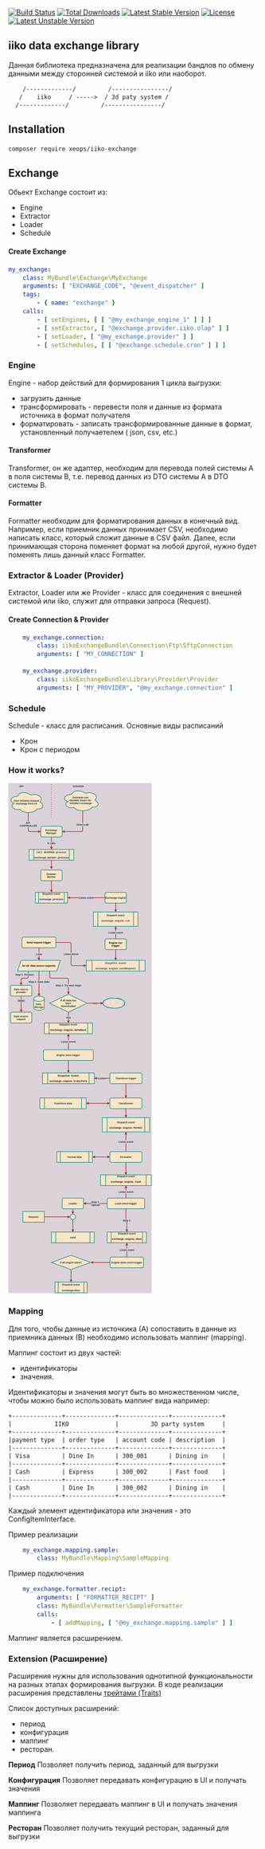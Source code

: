 [![Build Status](https://travis-ci.org/xeops/iiko-exchange.svg?branch=master)](https://travis-ci.org/xeops/iiko-exchange)
[![Total Downloads](https://poser.pugx.org/xeops/iiko-exchange/d/total.svg)](https://packagist.org/packages/xeops/iiko-exchange)
[![Latest Stable Version](https://poser.pugx.org/xeops/iiko-exchange/v/stable.svg)](https://packagist.org/packages/xeops/iiko-exchange)
[![License](https://poser.pugx.org/xeops/iiko-exchange/license.svg)](https://packagist.org/packages/xeops/iiko-exchange)
[![Latest Unstable Version](https://poser.pugx.org/xeops/iiko-exchange/v/unstable)](//packagist.org/packages/xeops/iiko-exchange)

## iiko data exchange library
Данная библиотека предназначена для реализации бандлов по обмену данными между
сторонней системой и iiko или наоборот.

        /-------------/         /----------------/
       /    iiko     / ----->  / 3d paty system /
      /-------------/         /----------------/

## Installation
```shell
composer require xeops/iiko-exchange
```

## Exchange
Обьект Exchange состоит из:
* Engine
* Extractor
* Loader
* Schedule

#### Create Exchange

```yaml
my_exchange:
    class: MyBundle\Exchange\MyExchange
    arguments: [ "EXCHANGE_CODE", "@event_dispatcher" ]
    tags:
        - { name: "exchange" }
    calls:
        - [ setEngines, [ [ "@my_exchange_engine_1" ] ] ]
        - [ setExtractor, [ "@exchange.provider.iiko.olap" ] ]
        - [ setLoader, [ "@my_exchange.provider" ] ]
        - [ setSchedules, [ [ "@exchange.schedule.cron" ] ] ]
```

### Engine
Engine - набор действий для формирования 1 цикла выгрузки:
* загрузить данные
* трансформировать - перевести поля и данные из формата источника в формат получателя
* форматировать - записать трансформированные данные в формат, установленный получаетелем ( json, csv, etc.)

#### Transformer

Transformer, он же адаптер, необходим для перевода полей системы А в поля системы В, т.е.
перевод данных из DTO системы А в DTO системы В.

#### Formatter
Formatter необходим для форматирования данных в конечный вид. Например, если
приемник данных принимает CSV, необходимо написать класс, который сложит данные в CSV файл.
Далее, если принимающая сторона поменяет формат на любой другой, нужно будет поменять лишь
данный класс Formatter.


### Extractor & Loader (Provider) 
Extractor, Loader или же Provider - класс для соединения c внешней системой или iiko,
служит для отправки запроса (Request).

#### Create Connection & Provider

```yaml
    my_exchange.connection:
        class: iikoExchangeBundle\Connection\Ftp\SftpConnection
        arguments: [ "MY_CONNECTION" ]

    my_exchange.provider:
        class: iikoExchangeBundle\Library\Provider\Provider
        arguments: [ "MY_PROVIDER", "@my_exchange.connection" ]
```
### Schedule
Schedule - класс для расписания. Основные виды расписаний
* Крон
* Крон с периодом

### How it works?

![plot](./docs/image/exchange.png)


### Mapping

Для того, чтобы данные из источкика (А) сопоставить в данные из приемника данных (В)
необходимо использовать маппинг (mapping).

Маппинг состоит из двух частей:
 - идентификаторы
 - значения.

Идентификаторы и значения могут быть во множественном числе, чтобы можно было использовать
маппинг вида например:
```
+--------------+--------------+--------------+--------------+
|            IIKO             |         3D party system     |   
+--------------+--------------+--------------+--------------+
|payment type  | order type   | account code | description  |
|--------------+--------------+--------------+--------------+
| Visa         | Dine In      | 300_001      | Dining in    |
|--------------+--------------+--------------+--------------+
| Cash         | Express      | 300_002      | Fast food    |
|--------------+--------------+--------------+--------------+
| Cash         | Dine In      | 300_002      | Dining in    |
|--------------+--------------+--------------+--------------+
```

Каждый элемент идентификатора или значения - это ConfigItemInterface.

Пример реализации
```yaml
    my_exchange.mapping.sample:
        class: MyBundle\Mapping\SampleMapping
```

Пример подключения
```yaml
    my_exchange.formatter.recipt:
        arguments: [ "FORMATTER_RECIPT" ]
        class: MyBundle\Formatter\SampleFormatter
        calls:
            - [ addMapping, [ "@my_exchange.mapping.sample" ] ]
```

Маппинг является расширением.


### Extension (Расширение)
Расширения нужны для использования однотипной функциональности на разных этапах формирования
выгрузки.
В коде реализации расширения представлены  [трейтами (Traits)](https://www.php.net/manual/ru/language.oop5.traits.php)

Список доступных расширений:
- период
- конфигурация
- маппинг
- ресторан.

**Период**
Позволяет получить период, заданный для выгрузки

**Конфигурация**
Позволяет передавать конфигурацию в UI и получать значения

**Маппинг**
Позволяет передавать маппинг в UI и получать значения маппинга

**Ресторан**
Позволяет получить текущий ресторан, заданный для выгрузки
